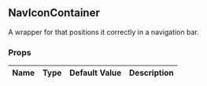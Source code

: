## NavIconContainer 
 
A wrapper for <Icon /> that positions it correctly
in a navigation bar.
 ### Props
Name | Type | Default Value | Description
--- | --- | --- | --- 

 
